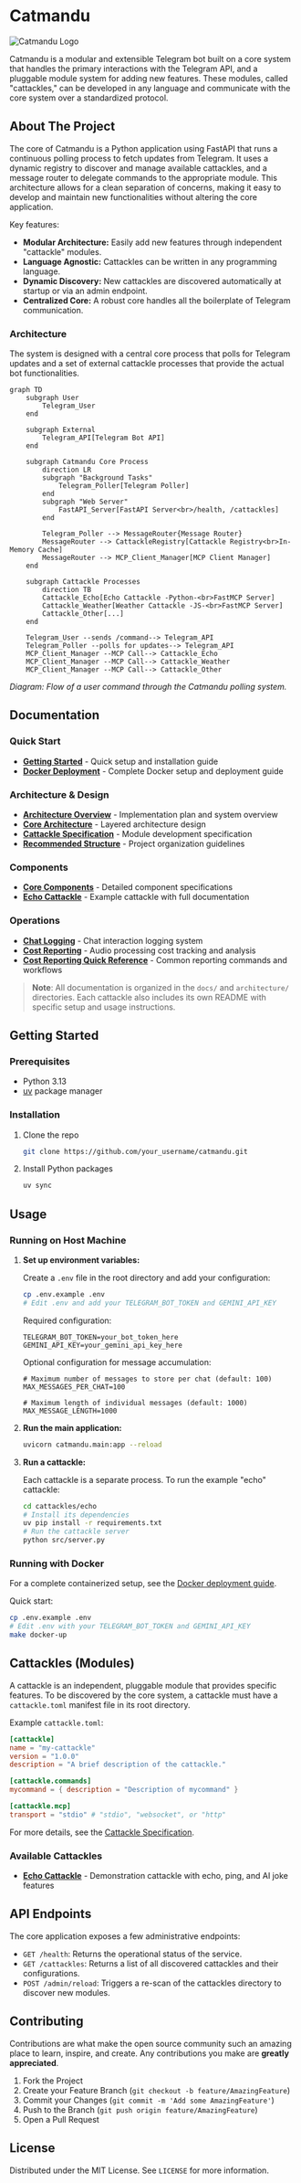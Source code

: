 # Catmandu

![Catmandu Logo](resources/catmandu_logo.png)

Catmandu is a modular and extensible Telegram bot built on a core system that handles the primary interactions with the Telegram API, and a pluggable module system for adding new features. These modules, called "cattackles," can be developed in any language and communicate with the core system over a standardized protocol.

## About The Project

The core of Catmandu is a Python application using FastAPI that runs a continuous polling process to fetch updates from Telegram. It uses a dynamic registry to discover and manage available cattackles, and a message router to delegate commands to the appropriate module. This architecture allows for a clean separation of concerns, making it easy to develop and maintain new functionalities without altering the core application.

Key features:

- **Modular Architecture:** Easily add new features through independent "cattackle" modules.
- **Language Agnostic:** Cattackles can be written in any programming language.
- **Dynamic Discovery:** New cattackles are discovered automatically at startup or via an admin endpoint.
- **Centralized Core:** A robust core handles all the boilerplate of Telegram communication.

### Architecture

The system is designed with a central core process that polls for Telegram updates and a set of external cattackle processes that provide the actual bot functionalities.

```mermaid
graph TD
    subgraph User
        Telegram_User
    end

    subgraph External
        Telegram_API[Telegram Bot API]
    end

    subgraph Catmandu Core Process
        direction LR
        subgraph "Background Tasks"
            Telegram_Poller[Telegram Poller]
        end
        subgraph "Web Server"
            FastAPI_Server[FastAPI Server<br>/health, /cattackles]
        end

        Telegram_Poller --> MessageRouter{Message Router}
        MessageRouter --> CattackleRegistry[Cattackle Registry<br>In-Memory Cache]
        MessageRouter --> MCP_Client_Manager[MCP Client Manager]
    end

    subgraph Cattackle Processes
        direction TB
        Cattackle_Echo[Echo Cattackle -Python-<br>FastMCP Server]
        Cattackle_Weather[Weather Cattackle -JS-<br>FastMCP Server]
        Cattackle_Other[...]
    end

    Telegram_User --sends /command--> Telegram_API
    Telegram_Poller --polls for updates--> Telegram_API
    MCP_Client_Manager --MCP Call--> Cattackle_Echo
    MCP_Client_Manager --MCP Call--> Cattackle_Weather
    MCP_Client_Manager --MCP Call--> Cattackle_Other
```

_Diagram: Flow of a user command through the Catmandu polling system._

## Documentation

### Quick Start

- **[Getting Started](#getting-started)** - Quick setup and installation guide
- **[Docker Deployment](docs/docker.md)** - Complete Docker setup and deployment guide

### Architecture & Design

- **[Architecture Overview](architecture/start.md)** - Implementation plan and system overview
- **[Core Architecture](architecture/ARCH-core-layered-architecture.md)** - Layered architecture design
- **[Cattackle Specification](architecture/spec/ARCH-cattackle-spec-v1.md)** - Module development specification
- **[Recommended Structure](architecture/recommended-structure.md)** - Project organization guidelines

### Components

- **[Core Components](architecture/core/)** - Detailed component specifications
- **[Echo Cattackle](cattackles/echo/README.md)** - Example cattackle with full documentation

### Operations

- **[Chat Logging](docs/chat-logging.md)** - Chat interaction logging system
- **[Cost Reporting](docs/cost-reporting.md)** - Audio processing cost tracking and analysis
- **[Cost Reporting Quick Reference](docs/cost-reporting-quick-reference.md)** - Common reporting commands and workflows

> **Note**: All documentation is organized in the `docs/` and `architecture/` directories. Each cattackle also includes its own README with specific setup and usage instructions.

## Getting Started

### Prerequisites

- Python 3.13
- [uv](https://github.com/astral-sh/uv) package manager

### Installation

1. Clone the repo
   ```sh
   git clone https://github.com/your_username/catmandu.git
   ```
2. Install Python packages
   ```sh
   uv sync
   ```

## Usage

### Running on Host Machine

1. **Set up environment variables:**

   Create a `.env` file in the root directory and add your configuration:

   ```bash
   cp .env.example .env
   # Edit .env and add your TELEGRAM_BOT_TOKEN and GEMINI_API_KEY
   ```

   Required configuration:

   ```
   TELEGRAM_BOT_TOKEN=your_bot_token_here
   GEMINI_API_KEY=your_gemini_api_key_here
   ```

   Optional configuration for message accumulation:

   ```
   # Maximum number of messages to store per chat (default: 100)
   MAX_MESSAGES_PER_CHAT=100

   # Maximum length of individual messages (default: 1000)
   MAX_MESSAGE_LENGTH=1000
   ```

2. **Run the main application:**

   ```bash
   uvicorn catmandu.main:app --reload
   ```

3. **Run a cattackle:**

   Each cattackle is a separate process. To run the example "echo" cattackle:

   ```bash
   cd cattackles/echo
   # Install its dependencies
   uv pip install -r requirements.txt
   # Run the cattackle server
   python src/server.py
   ```

### Running with Docker

For a complete containerized setup, see the [Docker deployment guide](docs/docker.md).

Quick start:

```bash
cp .env.example .env
# Edit .env with your TELEGRAM_BOT_TOKEN and GEMINI_API_KEY
make docker-up
```

## Cattackles (Modules)

A cattackle is an independent, pluggable module that provides specific features. To be discovered by the core system, a cattackle must have a `cattackle.toml` manifest file in its root directory.

Example `cattackle.toml`:

```toml
[cattackle]
name = "my-cattackle"
version = "1.0.0"
description = "A brief description of the cattackle."

[cattackle.commands]
mycommand = { description = "Description of mycommand" }

[cattackle.mcp]
transport = "stdio" # "stdio", "websocket", or "http"
```

For more details, see the [Cattackle Specification](architecture/spec/ARCH-cattackle-spec-v1.md).

### Available Cattackles

- **[Echo Cattackle](cattackles/echo/README.md)** - Demonstration cattackle with echo, ping, and AI joke features

## API Endpoints

The core application exposes a few administrative endpoints:

- `GET /health`: Returns the operational status of the service.
- `GET /cattackles`: Returns a list of all discovered cattackles and their configurations.
- `POST /admin/reload`: Triggers a re-scan of the cattackles directory to discover new modules.

## Contributing

Contributions are what make the open source community such an amazing place to learn, inspire, and create. Any contributions you make are **greatly appreciated**.

1.  Fork the Project
2.  Create your Feature Branch (`git checkout -b feature/AmazingFeature`)
3.  Commit your Changes (`git commit -m 'Add some AmazingFeature'`)
4.  Push to the Branch (`git push origin feature/AmazingFeature`)
5.  Open a Pull Request

## License

Distributed under the MIT License. See `LICENSE` for more information.
